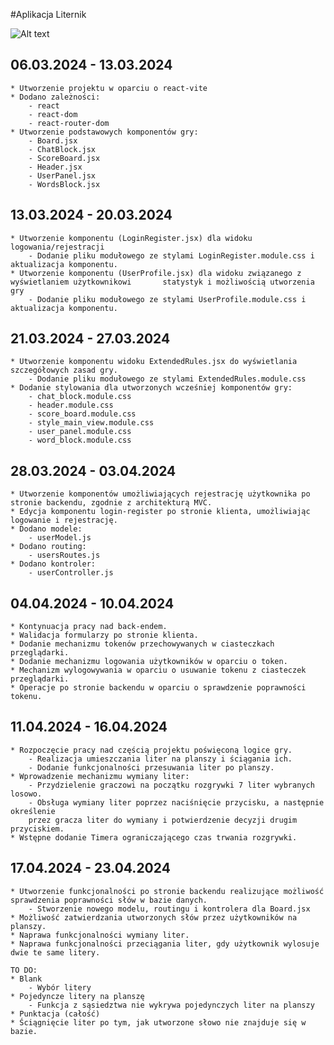 #Aplikacja Liternik

![Alt text](https://ibb.co/6F80h6H)



## 06.03.2024 - 13.03.2024 <br />
    * Utworzenie projektu w oparciu o react-vite 
    * Dodano zależności: 
        - react 
        - react-dom 
        - react-router-dom 
    * Utworzenie podstawowych komponentów gry: 
        - Board.jsx 
        - ChatBlock.jsx 
        - ScoreBoard.jsx 
        - Header.jsx 
        - UserPanel.jsx 
        - WordsBlock.jsx 

## 13.03.2024 - 20.03.2024 <br />
    * Utworzenie komponentu (LoginRegister.jsx) dla widoku logowania/rejestracji
        - Dodanie pliku modułowego ze stylami LoginRegister.module.css i aktualizacja komponentu.
    * Utworzenie komponentu (UserProfile.jsx) dla widoku związanego z wyświetlaniem użytkownikowi       statystyk i możliwością utworzenia gry
        - Dodanie pliku modułowego ze stylami UserProfile.module.css i aktualizacja komponentu.

## 21.03.2024 - 27.03.2024 <br />
    * Utworzenie komponentu widoku ExtendedRules.jsx do wyświetlania szczegółowych zasad gry.
        - Dodanie pliku modułowego ze stylami ExtendedRules.module.css
    * Dodanie stylowania dla utworzonych wcześniej komponentów gry:
        - chat_block.module.css
        - header.module.css
        - score_board.module.css
        - style_main_view.module.css
        - user_panel.module.css
        - word_block.module.css
        
## 28.03.2024 - 03.04.2024 <br />
    * Utworzenie komponentów umożliwiających rejestrację użytkownika po stronie backendu, zgodnie z architekturą MVC.
    * Edycja komponentu login-register po stronie klienta, umożliwiając logowanie i rejestrację.
    * Dodano modele:
        - userModel.js
    * Dodano routing:
        - usersRoutes.js
    * Dodano kontroler:
        - userController.js

## 04.04.2024 - 10.04.2024 <br />
    * Kontynuacja pracy nad back-endem.
    * Walidacja formularzy po stronie klienta.
    * Dodanie mechanizmu tokenów przechowywanych w ciasteczkach przeglądarki.
    * Dodanie mechanizmu logowania użytkowników w oparciu o token.
    * Mechanizm wylogowywania w oparciu o usuwanie tokenu z ciasteczek przeglądarki.
    * Operacje po stronie backendu w oparciu o sprawdzenie poprawności tokenu.

## 11.04.2024 - 16.04.2024 <br />
    * Rozpoczęcie pracy nad częścią projektu poświęconą logice gry.
        - Realizacja umieszczania liter na planszy i ściągania ich.
        - Dodanie funkcjonalności przesuwania liter po planszy.
    * Wprowadzenie mechanizmu wymiany liter:
        - Przydzielenie graczowi na początku rozgrywki 7 liter wybranych losowo.
        - Obsługa wymiany liter poprzez naciśnięcie przycisku, a następnie określenie
        przez gracza liter do wymiany i potwierdzenie decyzji drugim przyciskiem.
    * Wstępne dodanie Timera ograniczającego czas trwania rozgrywki.

## 17.04.2024 - 23.04.2024 <br />
    * Utworzenie funkcjonalności po stronie backendu realizujące możliwość sprawdzenia poprawności słów w bazie danych.
        - Stworzenie nowego modelu, routingu i kontrolera dla Board.jsx
    * Możliwość zatwierdzania utworzonych słów przez użytkowników na planszy.
    * Naprawa funkcjonalności wymiany liter.
    * Naprawa funkcjonalności przeciągania liter, gdy użytkownik wylosuje dwie te same litery.

    TO DO:
    * Blank
        - Wybór litery
    * Pojedyncze litery na planszę
        - Funkcja z sąsiedztwa nie wykrywa pojedynczych liter na planszy
    * Punktacja (całość)
    * Ściągnięcie liter po tym, jak utworzone słowo nie znajduje się w bazie.
